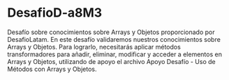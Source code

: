 # DesafioD-a8M3
Desafío sobre conocimientos sobre Arrays y Objetos proporcionado por DesafioLatam.
En este desafío validaremos nuestros conocimientos sobre Arrays y Objetos. Para lograrlo,
necesitarás aplicar métodos transformadores para añadir, eliminar, modificar y acceder a
elementos en Arrays y Objetos, utilizando de apoyo el archivo Apoyo Desafío - Uso de
Métodos con Arrays y Objetos.
